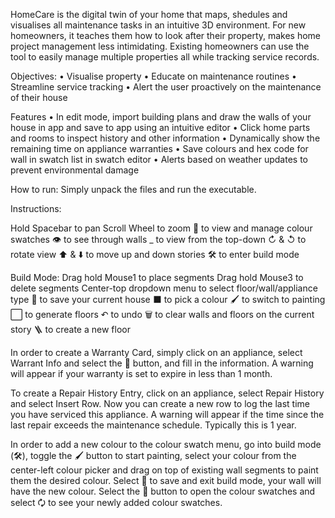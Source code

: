 HomeCare is the digital twin of your home that maps, shedules and visualises all maintenance tasks in an intuitive 3D environment.
For new homeowners, it teaches them how to look after their property, makes home project management less intimidating.
Existing homeowners can use the tool to easily manage multiple properties all while tracking service records.

Objectives:
    • Visualise property
    • Educate on maintenance routines
    • Streamline service tracking
    • Alert the user proactively on the maintenance of their house

Features
    • In edit mode, import building plans and draw the walls of your house in app and save to app using an intuitive editor
    • Click home parts and rooms to inspect history and other information
    • Dynamically show the remaining time on appliance warranties
    • Save colours and hex code for wall in swatch list in swatch editor
    • Alerts based on weather updates to prevent environmental damage

How to run:
    Simply unpack the files and run the executable.

Instructions:

Hold Spacebar to pan
Scroll Wheel to zoom
🎨 to view and manage colour swatches
👁️ to see through walls
 _ to view from the top-down
↻ & ↺ to rotate view
⬆️ & ⬇️ to move up and down stories
🛠️ to enter build mode

Build Mode:
	Drag hold Mouse1 to place segments
	Drag hold Mouse3 to delete segments
	Center-top dropdown menu to select floor/wall/appliance type
	💾 to save your current house
	⬛ to pick a colour
	🖌️ to switch to painting
	⬜ to generate floors
	↶ to undo
	🗑️ to clear walls and floors on the current story
	🪜 to create a new floor

In order to create a Warranty Card, simply click on an appliance, select Warrant Info and select the 📝 button, and fill in the  information. A warning will appear if your warranty is set to expire in less than 1 month.

To create a Repair History Entry, click on an appliance, select Repair History and select Insert Row. Now you can create a new row to log the last time you have serviced this appliance. A warning will appear if the time since the last repair exceeds the maintenance schedule. Typically this is 1 year.

In order to add a new colour to the colour swatch menu, go into build mode (🛠️), toggle the 🖌️ button to start painting, select your colour from the center-left colour picker and drag on top of existing wall segments to paint them the desired colour.
Select 💾 to save and exit build mode, your wall will have the new colour. Select the 🎨 button to open the colour swatches and select 🗘 to see your newly added colour swatches.
